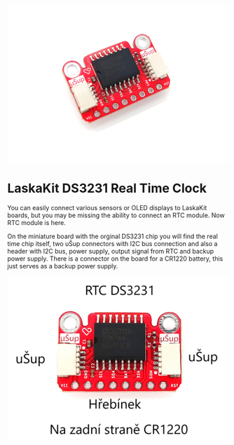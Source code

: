 ![DS3231](https://github.com/LaskaKit/DS3231-Realtime-clock/blob/main/img/DS3231-Realtime-clock_1.jpg)

# LaskaKit DS3231 Real Time Clock

You can easily connect various sensors or OLED displays to LaskaKit boards, but you may be missing the ability to connect an RTC module. Now RTC module is here.

On the miniature board with the orginal DS3231 chip you will find the real time chip itself, two uŠup connectors with I2C bus connection and also a header with I2C bus, power supply, output signal from RTC and backup power supply. There is a connector on the board for a CR1220 battery, this just serves as a backup power supply.

![Pinout](https://github.com/LaskaKit/DS3231-Realtime-clock/blob/main/img/DS3231-Realtime-clock_pinout.jpg)
